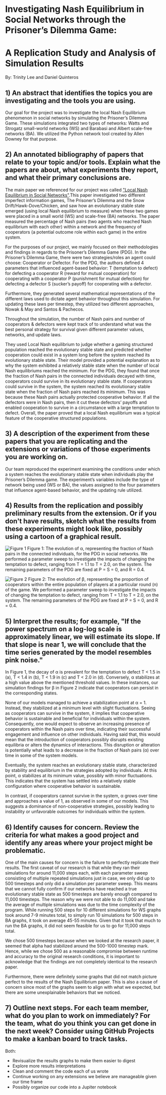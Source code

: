 # Investigating Nash Equilibrium in Social Networks through the Prisoner’s Dilemma Game:
# A Replication Study and Analysis of Simulation Results

By: Trinity Lee and Daniel Quinteros

## 1) An abstract that identifies the topics you are investigating and the tools you are using.

Our goal for the project was to investigate the local Nash Equilibrium phenomenon in social networks by simulating the Prisoner’s Dilemma Game. These simulations integrated two types of networks: Watts and Strogatz small-world networks (WS) and Barabasi and Albert scale-free networks (BA). We utilized the Python network tool created by Allen Downey for that purpose.

## 2) An annotated bibliography of papers that relate to your topic and/or tools.  Explain what the papers are about, what experiments they report, and what their primary conclusions are.

The main paper we referenced for our project was called ["Local Nash Equilibrium in Social Networks"](https://www.nature.com/articles/srep06224.pdf#:~:text=The%20local%20Nash%20equilibrium%20provides%20a%20way%20to,evolutionary%20stable%20state%20for%20the%20Prisoner%E2%80%99s%20dilemma%20game).This paper investigated two different imperfect information games, The Prisoner’s Dilemma and the Snow Drift/Hawk-Dove/Chicken, and saw how an evolutionary stable state emerged (using local Nash equilibrium to measure) when these two games were placed in a small world (WS) and scale-free (BA) networks. The paper measured the percentage of Nash pairs (two agents who reached Nash equilibrium with each other) within a network and the frequency of cooperators (a potential outcome role within each game) in the entire system.

For the purposes of our project, we mainly focused on their methodologies and findings in regards to the Prisoner’s Dilemma Game (PDG). In the Prisoner’s Dilemma Game, there were two strategies/roles an agent could choose: Cooperator or Defector.
For the PDG, the authors defined 4 parameters that influenced agent-based behavior: T (temptation to defect) for defecting a cooperator R (reward for mutual cooperation) for cooperating with a cooperator P (punishment for mutual defection) for defecting a defector S (sucker’s payoff) for cooperating with a defector.

Furthermore, they generated several mathematical representations of the different laws used to dictate agent behavior throughout this simulation. For updating these laws per timestep, they utilized two different approaches, Nowak & May and Santos & Pachecos.

Throughout the simulation, the number of Nash pairs and number of cooperators & defectors were kept track of to understand what was the best personal strategy for survival given different parameter values, networks, and update laws.

They used Local Nash equilibrium to judge whether a gaming structured population reached the evolutionary stable state and predicted whether cooperation could exist in a system long before the system reached its evolutionary stable state. Their model provided a potential explanation as to why the system exhibited a relatively stable state when the number of local Nash equilibriums reached the minimum. For the PDG, they found that once the fraction of Nash pairs in the connected individuals decayed with time, cooperators could survive in its evolutionary stable state. If cooperators could survive in the system, the system reached its evolutionary stable state when the fraction of Nash pairs reached its minimum. This was because these Nash pairs actually protected cooperative behavior. If all the defectors were in Nash pairs, then it cut these defectors’ payoffs and enabled cooperation to survive in a circumstance with a large temptation to defect. Overall, the paper proved that a local Nash equilibrium was a typical feature of the cooperative structured populations.

## 3) A description of the experiment from these papers that you are replicating and the extensions or variations of those experiments you are working on.

Our team reproduced the experiment examining the conditions under which a system reaches the evolutionary stable state when individuals play the Prisoner’s Dilemma game. The experiment’s variables include the type of network being used (WS or BA), the values assigned to the four parameters that influence agent-based behavior, and the updating rule utilized.

## 4) Results from the replication and possibly preliminary results from the extension. Or if you don't have results, sketch what the results from these experiments might look like, possibly using a cartoon of a graphical result.

![Figure 1](https://github.com/tlee10333/NashEquilibrium/assets/47285707/c051c0fe-699e-4b0b-a5b5-4e04b4cbc3b0 "Figure 1")
Figure 1: The evolution of α, representing the fraction of Nash pairs in the connected individuals, for the PDG in social networks. We performed a parameter sweep to investigate the impacts of changing the temptation to defect, ranging from T = 1.1 to T = 2.0, on the system. The remaining parameters of the PDG are fixed at P = S = 0, and R = 0.4.

![Figure 2](https://github.com/tlee10333/NashEquilibrium/assets/47285707/b65cd2cc-dd35-4b79-a014-a63a1388c5b5 "Figure 2")
Figure 2: The evolution of β, representing the proportion of cooperators within the entire population of players at a particular round (n) of the game. We performed a parameter sweep to investigate the impacts of changing the temptation to defect, ranging from T = 1.1 to T = 2.0, on the system. The remaining parameters of the PDG are fixed at P = S = 0, and R = 0.4.

## 5) Interpret the results; for example, "If the power spectrum on a log-log scale is approximately linear, we will estimate its slope.  If that slope is near 1, we will conclude that the time series generated by the model resembles pink noise."

In Figure 1, the decay of α is prevalent for the temptation to defect T < 1.5 in (a), T < 1.4 in (b), T < 1.9 in (c) and T < 2.0 in (d). Conversely, α stabilizes at a high value above the mentioned threshold values. In these instances, our simulation findings for β in Figure 2 indicate that cooperators can persist in the corresponding states.

None of our models managed to achieve a stabilization point at α = 1. Instead, they stabilized at a minimum level with slight fluctuations. Seeing as cooperators can survive in the system, it implies that cooperative behavior is sustainable and beneficial for individuals within the system. Consequently, one would expect to observe an increasing presence of cooperators within the Nash pairs over time, indicating their successful engagement and influence on other individuals. Having said that, this would mean that the introduction of cooperators possibly disrupts existing equilibria or alters the dynamics of interactions. This disruption or alteration is potentially what leads to a decrease in the fraction of Nash pairs (α) over time in some of the system models.

Eventually, the system reaches an evolutionary stable state, characterized by stability and equilibrium in the strategies adopted by individuals. At this point, α stabilizes at its minimum value, possibly with minor fluctuations. This indicates that the system has settled into a relatively stable configuration where cooperative behavior is sustainable.

In contrast, if cooperators cannot survive in the system, α grows over time and approaches a value of 1, as observed in some of our models. This suggests a dominance of non-cooperative strategies, possibly leading to instability or unfavorable outcomes for individuals within the system.

## 6) Identify causes for concern.  Review the criteria for what makes a good project and identify any areas where your project might be problematic.

One of the main causes for concern is the failure to perfectly replicate their results. The first caveat of our research is that while they ran their simulations for around 11,000 steps each, with each parameter sweep consisting of multiple repeated simulations just in case, we only did up to 500 timesteps and only did a simulation per parameter sweep. This means that we cannot fully confirm if our networks have reached a true evolutionary stable state as 500 timesteps are barely enough compared to 11,000 timesteps. The reason why we were not able to do 11,000 and take the average of multiple simulations was due to the time complexity of the program. While running 500 steps for 10 different simulations for WS graphs took around 7-9 minutes total, to simply run 10 simulations for 500 steps in BA graphs, it took on average 45-55 minutes. Given that it took that much to run the BA graphs, it did not seem feasible for us to go for 11,000 steps total. 

We chose 500 timesteps because when we looked at the research paper, it seemed that alpha had stabilized around the 500-1000 timestep mark. Hence, while we chose 500 as a reasonable compromise between runtime and accuracy to the original research conditions, it is important to acknowledge that the findings are not completely identical to the research paper. 

Furthermore, there were definitely some graphs that did not match picture perfect to the results of the Nash Equilibrium paper. This is also a cause of concern since most of the graphs seem to align with what we expected, but there are some unexplainable behaviors that we noticed.  

## 7) Outline next steps.  For each team member, what do you plan to work on immediately?  For the team, what do you think you can get done in the next week?  Consider using GitHub Projects to make a kanban board to track tasks.

Both:
- Revisualize the results graphs to make them easier to digest
- Explore more results interpretations
- Clean and comment the code each of us wrote
- Continue working on any extensions we believe are manageable given our time frame
- Possibly organize our code into a Jupiter notebook





